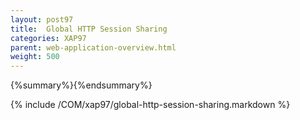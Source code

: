 ```yaml
---
layout: post97
title:  Global HTTP Session Sharing
categories: XAP97
parent: web-application-overview.html
weight: 500
---
```


{%summary%}{%endsummary%}


{% include /COM/xap97/global-http-session-sharing.markdown %}
